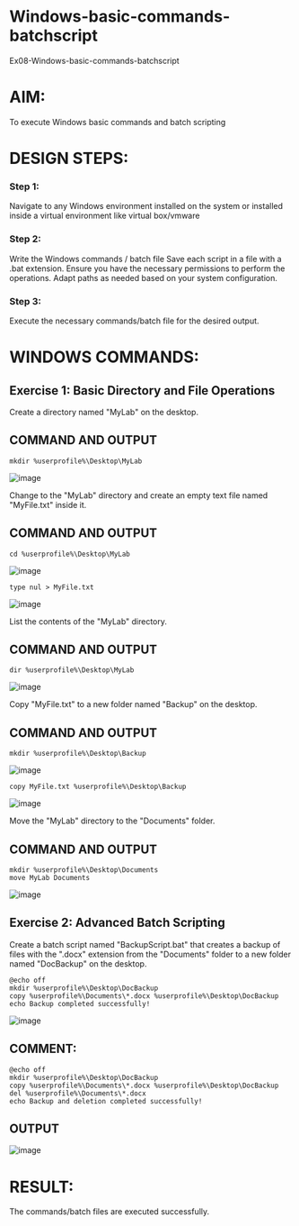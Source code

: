 # Windows-basic-commands-batchscript
Ex08-Windows-basic-commands-batchscript

# AIM:
To execute Windows basic commands and batch scripting

# DESIGN STEPS:

### Step 1:

Navigate to any Windows environment installed on the system or installed inside a virtual environment like virtual box/vmware 

### Step 2:

Write the Windows commands / batch file
Save each script in a file with a .bat extension.
Ensure you have the necessary permissions to perform the operations.
Adapt paths as needed based on your system configuration.
### Step 3:

Execute the necessary commands/batch file for the desired output. 

# WINDOWS COMMANDS:
## Exercise 1: Basic Directory and File Operations
Create a directory named "MyLab" on the desktop.
## COMMAND AND OUTPUT
```
mkdir %userprofile%\Desktop\MyLab
```
![image](https://github.com/user-attachments/assets/5070f0a9-92d4-4bd0-be8d-db06ed854b23)

Change to the "MyLab" directory and create an empty text file named "MyFile.txt" inside it.

## COMMAND AND OUTPUT
```
cd %userprofile%\Desktop\MyLab
```
![image](https://github.com/user-attachments/assets/25f53730-f910-4a19-b2de-bd4e7e5abb11)

```
type nul > MyFile.txt
```
![image](https://github.com/user-attachments/assets/1503cf5d-1942-40b1-a253-217cee4cc3ac)

List the contents of the "MyLab" directory.

## COMMAND AND OUTPUT
```
dir %userprofile%\Desktop\MyLab
```
![image](https://github.com/user-attachments/assets/247afe97-2cbd-45da-88d8-8f8511a4df8f)

Copy "MyFile.txt" to a new folder named "Backup" on the desktop.

## COMMAND AND OUTPUT
```
mkdir %userprofile%\Desktop\Backup
```
![image](https://github.com/user-attachments/assets/6fee9bee-d7c7-4db3-81fd-4643e99d6e4d)
```
copy MyFile.txt %userprofile%\Desktop\Backup
```
![image](https://github.com/user-attachments/assets/064ed5d7-be47-42d1-8e53-0862e65045e5)

Move the "MyLab" directory to the "Documents" folder.

## COMMAND AND OUTPUT
```
mkdir %userprofile%\Desktop\Documents
move MyLab Documents
```
![image](https://github.com/user-attachments/assets/798979ec-6b79-4a27-b9ef-159c22f3b22a)


## Exercise 2: Advanced Batch Scripting
Create a batch script named "BackupScript.bat" that creates a backup of files with the ".docx" extension from the "Documents" folder to a new folder named "DocBackup" on the desktop.
```
@echo off
mkdir %userprofile%\Desktop\DocBackup
copy %userprofile%\Documents\*.docx %userprofile%\Desktop\DocBackup
echo Backup completed successfully!
```

![image](https://github.com/user-attachments/assets/918014d8-5c48-4c0e-93ed-93b97c62472b)


## COMMENT:
```
@echo off
mkdir %userprofile%\Desktop\DocBackup
copy %userprofile%\Documents\*.docx %userprofile%\Desktop\DocBackup
del %userprofile%\Documents\*.docx
echo Backup and deletion completed successfully!
```
## OUTPUT
![image](https://github.com/user-attachments/assets/24ba752f-96b3-4dae-a1ad-a466f1113bd0)


# RESULT:
The commands/batch files are executed successfully.

